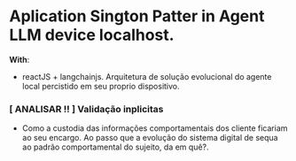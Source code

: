 # Aplication Sington Patter in Agent LLM device localhost.

**With**:
- reactJS + langchainjs. Arquitetura de solução evolucional do agente local percistido em seu proprio dispositivo. 

### **[ ANALISAR !! ]** Validação inplicitas
* Como a custodia das informações comportamentais dos cliente ficariam ao seu encargo. Ao passo que a evolução do sistema digital de sequa ao padrão comportamental do sujeito, da em quê?.